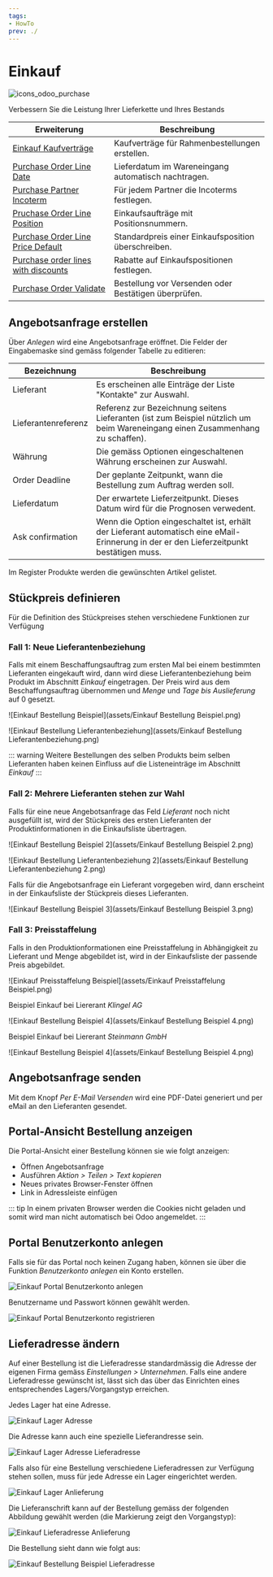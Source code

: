 ```yaml
---
tags:
- HowTo
prev: ./
---
```

# Einkauf
![icons_odoo_purchase](assets/icons_odoo_purchase.png)

Verbessern Sie die Leistung Ihrer Lieferkette und Ihres Bestands

| Erweiterung                                                                           | Beschreibung                                         |
| ------------------------------------------------------------------------------------- | ---------------------------------------------------- |
| [Einkauf Kaufverträge](Einkauf%20Kaufverträge.md)                                     | Kaufverträge für Rahmenbestellungen erstellen.       |
| [Purchase Order Line Date](Purchase%20Order%20Line%20Date.md)                         | Lieferdatum im Wareneingang automatisch nachtragen.  |
| [Purchase Partner Incoterm](Purchase%20Partner%20Incoterm.md)                         | Für jedem Partner die Incoterms festlegen.           |
| [Pruchase Order Line Position](Purchase%20Order%20Line%20Position.md)                 | Einkaufsaufträge mit Positionsnummern.               |
| [Purchase Order Line Price Default](Purchase%20Order%20Line%20Price%20Default.md)     | Standardpreis einer Einkaufsposition überschreiben.  |
| [Purchase order lines with discounts](Purchase%20order%20lines%20with%20discounts.md) | Rabatte auf Einkaufspositionen festlegen.            |
| [Purchase Order Validate](Purchase%20Order%20Validate.md)                             | Bestellung vor Versenden oder Bestätigen überprüfen. |

## Angebotsanfrage erstellen

Über *Anlegen* wird eine Angebotsanfrage eröffnet. Die Felder der Eingabemaske sind gemäss folgender Tabelle zu editieren:

| Bezeichnung         | Beschreibung                                                                                                                             |
| ------------------- | ---------------------------------------------------------------------------------------------------------------------------------------- |
| Lieferant           | Es erscheinen alle Einträge der Liste "Kontakte" zur Auswahl.                                                                            |
| Lieferantenreferenz | Referenz zur Bezeichnung seitens Lieferanten (ist zum Beispiel nützlich um beim Wareneingang einen Zusammenhang zu schaffen).            |
| Währung             | Die gemäss Optionen eingeschaltenen Währung erscheinen zur Auswahl.                                                                      |
| Order Deadline      | Der geplante Zeitpunkt, wann die Bestellung zum Auftrag werden soll.                                                                     |
| Lieferdatum         | Der erwartete Lieferzeitpunkt. Dieses Datum wird für die Prognosen verwedent.                                                            |
| Ask confirmation    | Wenn die Option eingeschaltet ist, erhält der Lieferant automatisch eine eMail-Erinnerung in der er den Lieferzeitpunkt bestätigen muss. |

Im Register Produkte werden die gewünschten Artikel gelistet.

## Stückpreis definieren
Für die Definition des Stückpreises stehen verschiedene Funktionen zur Verfügung

### Fall 1: Neue Lieferantenbeziehung
Falls mit einem Beschaffungsauftrag zum ersten Mal bei einem bestimmten Lieferanten eingekauft wird, dann wird diese Lieferantenbeziehung beim Produkt im Abschnitt *Einkauf* eingetragen. Der Preis wird aus dem Beschaffungsauftrag übernommen und *Menge* und *Tage bis Auslieferung* auf 0 gesetzt.

![Einkauf Bestellung Beispiel](assets/Einkauf Bestellung Beispiel.png)


![Einkauf Bestellung Lieferantenbeziehung](assets/Einkauf Bestellung Lieferantenbeziehung.png)

::: warning
Weitere Bestellungen des selben Produkts beim selben Lieferanten haben keinen Einfluss auf die Listeneinträge im Abschnitt *Einkauf*
:::

### Fall 2: Mehrere Lieferanten stehen zur Wahl
Falls für eine neue Angebotsanfrage das Feld *Lieferant* noch nicht ausgefüllt ist, wird der Stückpreis des ersten Lieferanten der Produktinformationen in die Einkaufsliste übertragen.

![Einkauf Bestellung Beispiel 2](assets/Einkauf Bestellung Beispiel 2.png)


![Einkauf Bestellung Lieferantenbeziehung 2](assets/Einkauf Bestellung Lieferantenbeziehung 2.png)

Falls für die Angebotsanfrage ein Lieferant vorgegeben wird, dann erscheint in der Einkaufsliste der Stückpreis dieses Lieferanten.

![Einkauf Bestellung Beispiel 3](assets/Einkauf Bestellung Beispiel 3.png)

### Fall 3: Preisstaffelung
Falls in den Produktionformationen eine Preisstaffelung in Abhängigkeit zu Lieferant und Menge abgebildet ist, wird in der Einkaufsliste der passende Preis abgebildet.


![Einkauf Preisstaffelung Beispiel](assets/Einkauf Preisstaffelung Beispiel.png)


Beispiel Einkauf bei Liererant *Klingel AG*

![Einkauf Bestellung Beispiel 4](assets/Einkauf Bestellung Beispiel 4.png)

Beispiel Einkauf bei Liererant *Steinmann GmbH*

![Einkauf Bestellung Beispiel 4](assets/Einkauf Bestellung Beispiel 4.png)


## Angebotsanfrage senden

Mit dem Knopf *Per E-Mail Versenden* wird eine PDF-Datei generiert und per eMail an den Lieferanten gesendet.

## Portal-Ansicht Bestellung anzeigen

Die Portal-Ansicht einer Bestellung können sie wie folgt anzeigen:
* Öffnen Angebotsanfrage
* Ausführen *Aktion > Teilen > Text kopieren*
* Neues privates Browser-Fenster öffnen
* Link in Adressleiste einfügen

::: tip
In einem privaten Browser werden die Cookies nicht geladen und somit wird man nicht automatisch bei Odoo angemeldet.
:::

## Portal Benutzerkonto anlegen
Falls sie für das Portal noch keinen Zugang haben, können sie über die Funktion *Benutzerkonto anlegen* ein Konto erstellen.

![Einkauf Portal Benutzerkonto anlegen](assets/Einkauf%20Portal%20Benutzerkonto%20anlegen.png)

Benutzername und Passwort können gewählt werden.

![Einkauf Portal Benutzerkonto registrieren](assets/Einkauf%20Portal%20Benutzerkonto%20registrieren.png)


## Lieferadresse ändern
Auf einer Bestellung ist die Lieferadresse standardmässig die Adresse der eigenen Firma gemäss *Einstellungen > Unternehmen*.
Falls eine andere Lieferadresse gewünscht ist, lässt sich das über das Einrichten eines entsprechendes Lagers/Vorgangstyp erreichen.

Jedes Lager hat eine Adresse.

![Einkauf Lager Adresse](assets/Einkauf%20Lager%20Adresse.png)

Die Adresse kann auch eine spezielle Lieferandresse sein.

![Einkauf Lager Adresse Lieferadresse](assets/Einkauf%20Lager%20Adresse%20Lieferadresse.png)

Falls also für eine Bestellung verschiedene Lieferadressen zur Verfügung stehen sollen,  muss für jede Adresse ein Lager eingerichtet werden.

![Einkauf Lager Anlieferung](assets/Einkauf%20Lager%20Anlieferung.png)

Die Lieferanschrift kann auf der Bestellung gemäss der folgenden Abbildung gewählt werden (die Markierung zeigt den Vorgangstyp):

![Einkauf Lieferadresse Anlieferung](assets/Einkauf%20Lieferadresse%20Anlieferung.png)

Die Bestellung sieht dann wie folgt aus:

![Einkauf Bestellung Beispiel Lieferadresse](assets/Einkauf%20Bestellung%20Beispiel%20Lieferadresse.png)